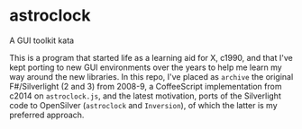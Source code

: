 # astroclock
A GUI toolkit kata

This is a program that started life as a learning aid for X, c1990, and that I've kept porting to new GUI environments over the years to help me learn my way around the new libraries.  In this repo, I've placed as `archive` the original F#/Silverlight (2 and 3) from 2008-9, a CoffeeScript implementation from c2014 on `astroclock.js`, and the latest motivation, ports of the Silverlight code to OpenSilver (`astroclock` and `Inversion`), of which the latter is my preferred approach.


